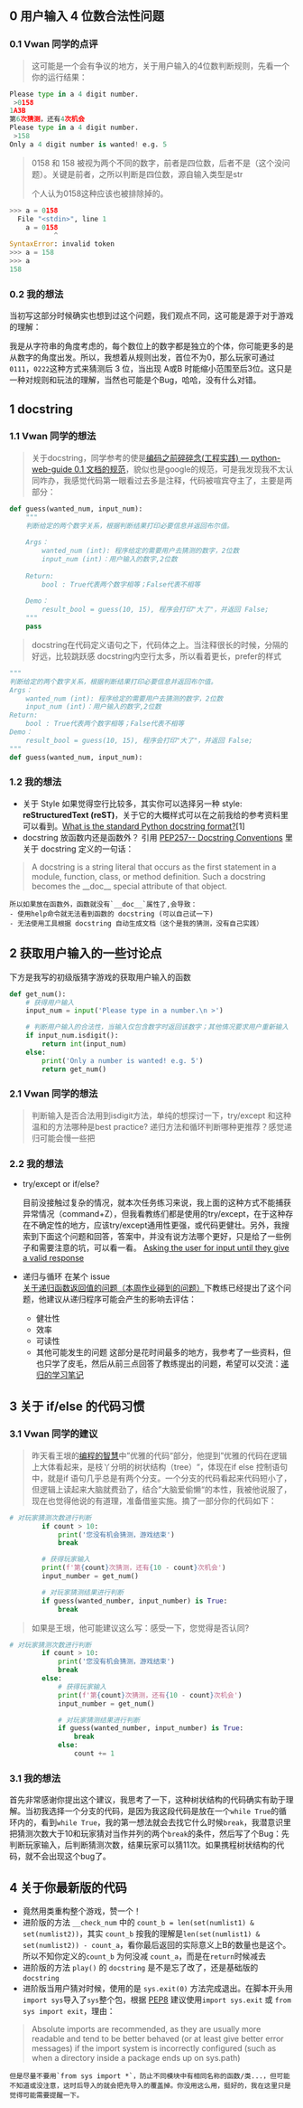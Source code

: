 ## 0 用户输入 4 位数合法性问题
### 0.1 Vwan 同学的点评
> 这可能是一个会有争议的地方，关于用户输入的4位数判断规则，先看一个你的运行结果：
```python
Please type in a 4 digit number.
 >0158
1A3B
第6次猜测，还有4次机会
Please type in a 4 digit number.
 >158
Only a 4 digit number is wanted! e.g. 5
```
> 0158 和 158 被视为两个不同的数字，前者是四位数，后者不是（这个没问题）。关键是前者，之所以判断是四位数，源自输入类型是str
> 
> 个人认为0158这种应该也被排除掉的。
```python
>>> a = 0158
  File "<stdin>", line 1
    a = 0158
           ^
SyntaxError: invalid token
>>> a = 158
>>> a
158
```

### 0.2 我的想法
当初写这部分时候确实也想到过这个问题，我们观点不同，这可能是源于对于游戏的理解：

我是从字符串的角度考虑的，每个数位上的数字都是独立的个体，你可能更多的是从数字的角度出发。所以，我想着从规则出发，首位不为0，那么玩家可通过`0111`，`0222`这种方式来猜测后 3 位，当出现 A或B 时能缩小范围至后3位。这只是一种对规则和玩法的理解，当然也可能是个Bug，哈哈，没有什么对错。

## 1 docstring
### 1.1 Vwan 同学的想法
>关于docstring，同学参考的使是[编码之前碎碎念(工程实践) — python-web-guide 0.1 文档的规范](http://python-web-guide.readthedocs.io/zh/latest/codingstyle/codingstyle.html#id21)，貌似也是google的规范，可是我发现我不太认同咋办，我感觉代码第一眼看过去多是注释，代码被喧宾夺主了，主要是两部分：

```python
def guess(wanted_num, input_num):
    """
    判断给定的两个数字关系，根据判断结果打印必要信息并返回布尔值。
    
    Args：
        wanted_num (int): 程序给定的需要用户去猜测的数字，2位数
        input_num (int)：用户输入的数字,2位数
        
    Return:
        bool : True代表两个数字相等；False代表不相等
        
    Demo：
        result_bool = guess(10, 15), 程序会打印"大了"，并返回 False;
    """
    pass
```
>docstring在代码定义语句之下，代码体之上。当注释很长的时候，分隔的好远，比较跳跃感
docstring内空行太多，所以看着更长，prefer的样式
```python
"""
判断给定的两个数字关系，根据判断结果打印必要信息并返回布尔值。
Args：
    wanted_num (int): 程序给定的需要用户去猜测的数字，2位数
    input_num (int)：用户输入的数字,2位数
Return:
    bool : True代表两个数字相等；False代表不相等
Demo：
    result_bool = guess(10, 15), 程序会打印"大了"，并返回 False;
"""
def guess(wanted_num, input_num):
```

### 1.2 我的想法
- 关于 Style
如果觉得空行比较多，其实你可以选择另一种 style: **reStructuredText (reST)**，关于它的大概样式可以在之前我给的参考资料里可以看到。[What is the standard Python docstring format?](https://stackoverflow.com/a/24385103)[1]
- docstring 放函数内还是函数外？
引用 [PEP257-- Docstring Conventions](https://www.python.org/dev/peps/pep-0257/#id15) 里关于 docstring 定义的一句话：
> A docstring is a string literal that occurs as the first statement in a module, function, class, or method definition. Such a docstring becomes the \_\_doc\__ special attribute of that object.

	所以如果放在函数外，函数就没有`__doc__`属性了,会导致：
    - 使用help命令就无法看到函数的 docstring (可以自己试一下)
    - 无法使用工具根据 docstring 自动生成文档（这个是我的猜测，没有自己实践）

## 2 获取用户输入的一些讨论点

下方是我写的初级版猜字游戏的获取用户输入的函数
```python
def get_num():
    # 获得用户输入
    input_num = input('Please type in a number.\n >')

    # 判断用户输入的合法性，当输入仅包含数字时返回该数字；其他情况要求用户重新输入
    if input_num.isdigit():
        return int(input_num)
    else:
        print('Only a number is wanted! e.g. 5')
        return get_num()
```
### 2.1 Vwan 同学的想法
> 判断输入是否合法用到isdigit方法，单纯的想探讨一下，try/except 和这种温和的方法哪种是best practice? 递归方法和循环判断哪种更推荐？感觉递归可能会慢一些把


### 2.2 我的想法
- try/except or if/else?

	目前没接触过复杂的情况，就本次任务练习来说，我上面的这种方式不能捕获异常情况（command+Z），但我看教练们都是使用的try/except，在于这种存在不确定性的地方，应该try/except通用性更强，或代码更健壮。另外，我搜索到下面这个问题和回答，答案中，并没有说方法哪个更好，只是给了一些例子和需要注意的坑，可以看一看。
[Asking the user for input until they give a valid response](https://stackoverflow.com/a/23294659)
- 递归与循环 
在某个 issue [关于递归函数返回值的问题（本周作业碰到的问题）](https://github.com/AIHackers/Py101-004/issues/23#issuecomment-321464607)下教练已经提出了这个问题，他建议从递归程序可能会产生的影响去评估：
    - 健壮性
    - 效率 
    - 可读性
    - 其他可能发生的问题
这部分是花时间最多的地方，我参考了一些资料，但也只学了皮毛，然后从前三点回答了教练提出的问题，希望可以交流：[递归的学习笔记](https://github.com/thxiami/Py101-004/blob/master/Chap1/note/Study_note.md#recursion)

## 3 关于 if/else 的代码习惯
### 3.1 Vwan 同学的建议
>昨天看王垠的[编程的智慧](http://www.yinwang.org/blog-cn/2015/11/21/programming-philosophy)中”优雅的代码“部分，他提到”优雅的代码在逻辑上大体看起来，是枝丫分明的树状结构（tree）“，体现在if else 控制语句中，就是if 语句几乎总是有两个分支。一个分支的代码看起来代码短小了，但逻辑上读起来大脑就费劲了，结合”大脑爱偷懒“的本性，我被他说服了，现在也觉得他说的有道理，准备借鉴实施。摘了一部分你的代码如下：

```python
# 对玩家猜测次数进行判断
        if count > 10:
            print('您没有机会猜测，游戏结束')
            break

        # 获得玩家输入
        print(f'第{count}次猜测，还有{10 - count}次机会')
        input_number = get_num()

        # 对玩家猜测结果进行判断
        if guess(wanted_number, input_number) is True:
            break
```
>如果是王垠，他可能建议这么写：感受一下，您觉得是否认同?

```python
# 对玩家猜测次数进行判断
        if count > 10:
            print('您没有机会猜测，游戏结束')
            break
        else:
            # 获得玩家输入
            print(f'第{count}次猜测，还有{10 - count}次机会')
            input_number = get_num()

            # 对玩家猜测结果进行判断
            if guess(wanted_number, input_number) is True:
                break
            else:
                count += 1
```
### 3.1 我的想法
首先非常感谢你提出这个建议，我思考了一下，这种树状结构的代码确实有助于理解。当初我选择一个分支的代码，是因为我这段代码是放在一个`while True`的循环内的，看到`while True`，我的第一想法就会去找它什么时候`break`，我潜意识里把猜测次数大于10和玩家猜对当作并列的两个`break`的条件，然后写了个Bug：先判断玩家输入，后判断猜测次数，结果玩家可以猜11次。如果携程树状结构的代码，就不会出现这个bug了。

## 4 关于你最新版的代码

- 竟然用类重构整个游戏，赞一个！
- 进阶版的方法 `__check_num` 中的 `count_b = len(set(numlist1) & set(numlist2))`，其实 `count_b`  按我的理解是`len(set(numlist1) & set(numlist2)) - count_a`，看你最后返回的实际意义上B的数量也是这个。所以不知你定义的`count_b` 为何没减 `count_a`，而是在`return`时候减去
- 进阶版的方法 `play()` 的 `docstring` 是不是忘了改了，还是基础版的`docstring` 
- 进阶版当用户猜对时候，使用的是 `sys.exit(0)` 方法完成退出。在脚本开头用 `import sys`导入了`sys`整个包，根据 [PEP8](http://legacy.python.org/dev/peps/pep-0008/#imports) 建议使用`import sys.exit` 或 `from sys import exit`，理由：
>Absolute imports are recommended, as they are usually more readable and tend to be better behaved (or at least give better error messages) if the import system is incorrectly configured (such as when a directory inside a package ends up on sys.path)

	但是尽量不要用`from sys import *`，防止不同模块中有相同名称的函数/类...，但可能不知道或没注意，这时后导入的就会把先导入的覆盖掉。你没用这么用，挺好的，我在这里只是觉得可能需要提醒一下。




